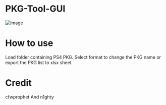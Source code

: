 # PKG-Tool-GUI
![image](https://user-images.githubusercontent.com/36906814/65003204-0824e400-d92a-11e9-8eda-9ed3a9687c14.png)

# How to use
Load folder containing PS4 PKG. Select format to change the PKG name or export the PKG list to xlsx sheet

# Credit
cfwprophet And n1ghty
